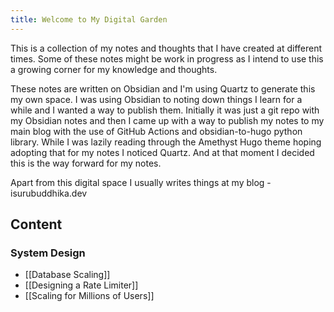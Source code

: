 ```yaml
---
title: Welcome to My Digital Garden
---
```


This is a collection of my notes and thoughts that I have created at different times. Some of these notes might be work in progress as I intend to use this a growing corner for my knowledge and thoughts.  

These notes are written on Obsidian and I'm using Quartz to generate this my own space. I was using Obsidian to noting down things I learn for a while and I wanted a way to publish them. Initially it was just a git repo with my Obsidian notes and then I came up with a way to publish my notes to my main blog with the use of GitHub Actions and obsidian-to-hugo python library. While I was lazily reading through the Amethyst Hugo theme hoping adopting that for my notes I noticed Quartz. And at that moment I decided this is the way forward for my notes.

Apart from this digital space I usually writes things at my blog - isurubuddhika.dev

## Content

### System Design
- [[Database Scaling]]
- [[Designing a Rate Limiter]]
- [[Scaling for Millions of Users]]

